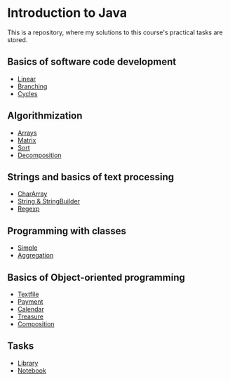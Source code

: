 # Introduction to Java

This is a repository, where my solutions to this course's practical tasks are stored.

## Basics of software code development

 - [Linear](https://github.com/ungaf/javaintroonline/tree/master/src/engineer/leepsky/javaintroonline/basics/linear)
 - [Branching](https://github.com/ungaf/javaintroonline/tree/master/src/engineer/leepsky/javaintroonline/basics/branching)
 - [Cycles](https://github.com/ungaf/javaintroonline/tree/master/src/engineer/leepsky/javaintroonline/basics/cycles)
 
 ## Algorithmization
 
 - [Arrays](https://github.com/ungaf/javaintroonline/tree/master/src/engineer/leepsky/javaintroonline/algorithmization/arrays)
 - [Matrix](https://github.com/ungaf/javaintroonline/tree/master/src/engineer/leepsky/javaintroonline/algorithmization/matrix)
 - [Sort](https://github.com/ungaf/javaintroonline/tree/master/src/engineer/leepsky/javaintroonline/algorithmization/sort)
 - [Decomposition](https://github.com/ungaf/javaintroonline/tree/master/src/engineer/leepsky/javaintroonline/algorithmization/decomposition)
 
 ## Strings and basics of text processing
 
 - [CharArray](https://github.com/ungaf/javaintroonline/tree/master/src/engineer/leepsky/javaintroonline/strings/array)
 - [String & StringBuilder](https://github.com/ungaf/javaintroonline/tree/master/src/engineer/leepsky/javaintroonline/strings/string)
 - [Regexp](https://github.com/ungaf/javaintroonline/tree/master/src/engineer/leepsky/javaintroonline/strings/regexp)

## Programming with classes

 - [Simple](https://github.com/ungaf/javaintroonline/tree/master/src/engineer/leepsky/javaintroonline/classes/simple)
 - [Aggregation](https://github.com/ungaf/javaintroonline/tree/master/src/engineer/leepsky/javaintroonline/classes/aggregation)

## Basics of Object-oriented programming

 - [Textfile](https://github.com/ungaf/javaintroonline/tree/master/src/engineer/leepsky/javaintroonline/oop/oop1)
 - [Payment](https://github.com/ungaf/javaintroonline/tree/master/src/engineer/leepsky/javaintroonline/oop/oop2)
 - [Calendar](https://github.com/ungaf/javaintroonline/tree/master/src/engineer/leepsky/javaintroonline/oop/oop3)
 - [Treasure](https://github.com/ungaf/javaintroonline/tree/master/src/engineer/leepsky/javaintroonline/oop/oop4)
 - [Composition](https://github.com/ungaf/javaintroonline/tree/master/src/engineer/leepsky/javaintroonline/oop/oop5)

## Tasks

 - [Library](https://github.com/ungaf/javaintroonline/tree/master/src/engineer/leepsky/javaintroonline/tasks/library)
 - [Notebook]((https://github.com/ungaf/javaintroonline/tree/master/src/engineer/leepsky/javaintroonline/tasks/notebook))